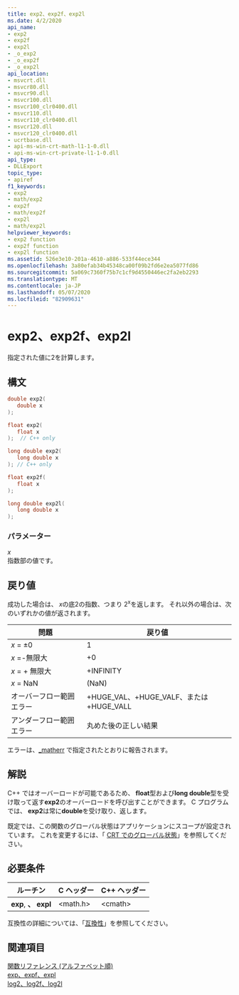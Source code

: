 ```yaml
---
title: exp2、exp2f、exp2l
ms.date: 4/2/2020
api_name:
- exp2
- exp2f
- exp2l
- _o_exp2
- _o_exp2f
- _o_exp2l
api_location:
- msvcrt.dll
- msvcr80.dll
- msvcr90.dll
- msvcr100.dll
- msvcr100_clr0400.dll
- msvcr110.dll
- msvcr110_clr0400.dll
- msvcr120.dll
- msvcr120_clr0400.dll
- ucrtbase.dll
- api-ms-win-crt-math-l1-1-0.dll
- api-ms-win-crt-private-l1-1-0.dll
api_type:
- DLLExport
topic_type:
- apiref
f1_keywords:
- exp2
- math/exp2
- exp2f
- math/exp2f
- exp2l
- math/exp2l
helpviewer_keywords:
- exp2 function
- exp2f function
- exp2l function
ms.assetid: 526e3e10-201a-4610-a886-533f44ece344
ms.openlocfilehash: 3a80efab34b45348ca00f09b2fd6e2ea5077fd86
ms.sourcegitcommit: 5a069c7360f75b7c1cf9d4550446ec2fa2eb2293
ms.translationtype: MT
ms.contentlocale: ja-JP
ms.lasthandoff: 05/07/2020
ms.locfileid: "82909631"
---
```

# <a name="exp2-exp2f-exp2l"></a>exp2、exp2f、exp2l

指定された値に2を計算します。

## <a name="syntax"></a>構文

```C
double exp2(
   double x
);

float exp2(
   float x
);  // C++ only

long double exp2(
   long double x
); // C++ only

float exp2f(
   float x
);

long double exp2l(
   long double x
);
```

### <a name="parameters"></a>パラメーター

*x*<br/>
指数部の値です。

## <a name="return-value"></a>戻り値

成功した場合は、 *x*の底2の指数、つまり 2<sup>x</sup>を返します。 それ以外の場合は、次のいずれかの値が返されます。

|問題|戻り値|
|-----------|------------|
|*x* = ±0|1|
|*x* =-無限大|+0|
|*x* = + 無限大|+INFINITY|
|*x* = NaN|(NaN)|
|オーバーフロー範囲エラー|+HUGE_VAL、+HUGE_VALF、または +HUGE_VALL|
|アンダーフロー範囲エラー|丸めた後の正しい結果|

エラーは、[_matherr](matherr.md) で指定されたとおりに報告されます。

## <a name="remarks"></a>解説

C++ ではオーバーロードが可能であるため、 **float**型および**long double**型を受け取って返す**exp2**のオーバーロードを呼び出すことができます。 C プログラムでは、 **exp2**は常に**double**を受け取り、返します。

既定では、この関数のグローバル状態はアプリケーションにスコープが設定されています。 これを変更するには、「 [CRT でのグローバル状態](../global-state.md)」を参照してください。

## <a name="requirements"></a>必要条件

|ルーチン|C ヘッダー|C++ ヘッダー|
|-------------|--------------|------------------|
|**exp**, **、** **expl**|\<math.h>|\<cmath>|

互換性の詳細については、「[互換性](../../c-runtime-library/compatibility.md)」を参照してください。

## <a name="see-also"></a>関連項目

[関数リファレンス (アルファベット順)](crt-alphabetical-function-reference.md)<br/>
[exp、expf、expl](exp-expf.md)<br/>
[log2、log2f、log2l](log2-log2f-log2l.md)<br/>
